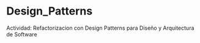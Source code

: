# Design_Patterns
Actividad: Refactorizacion con Design Patterns para Diseño y Arquitectura de Software

